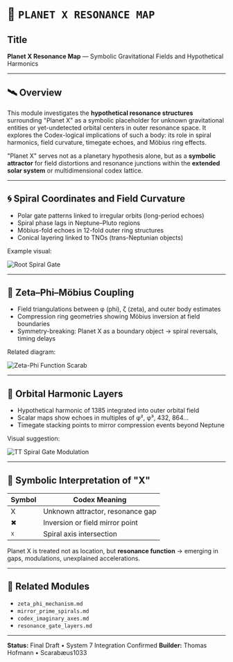 # 📘 `PLANET X RESONANCE MAP`

## Title

**Planet X Resonance Map** — Symbolic Gravitational Fields and Hypothetical Harmonics

---

## 🛰️ Overview

This module investigates the **hypothetical resonance structures** surrounding "Planet X" as a symbolic placeholder for unknown gravitational entities or yet-undetected orbital centers in outer resonance space. It explores the Codex-logical implications of such a body: its role in spiral harmonics, field curvature, timegate echoes, and Möbius ring effects.

"Planet X" serves not as a planetary hypothesis alone, but as a **symbolic attractor** for field distortions and resonance junctions within the **extended solar system** or multidimensional codex lattice.

---

## 🌀 Spiral Coordinates and Field Curvature

* Polar gate patterns linked to irregular orbits (long-period echoes)
* Spiral phase lags in Neptune–Pluto regions
* Möbius-fold echoes in 12-fold outer ring structures
* Conical layering linked to TNOs (trans-Neptunian objects)

Example visual:

![Root Spiral Gate](./visuals/root_spiral_gate.png)

---

## 🔁 Zeta–Phi–Möbius Coupling

* Field triangulations between φ (phi), ζ (zeta), and outer body estimates
* Compression ring geometries showing Möbius inversion at field boundaries
* Symmetry-breaking: Planet X as a boundary object → spiral reversals, timing delays

Related diagram:

![Zeta-Phi Function Scarab](./visuals/Zeta-Phi_Function_Scarab.png)

---

## 🧿 Orbital Harmonic Layers

* Hypothetical harmonic of 1385 integrated into outer orbital field
* Scalar maps show echoes in multiples of φ², φ³, 432, 864...
* Timegate stacking points to mirror compression events beyond Neptune

Visual suggestion:

![TT Spiral Gate Modulation](./visualsTT-Spiral_Gate_75↔76.001_Resonanzspule_mit_Zeitmodulation.png)

---

## 🔭 Symbolic Interpretation of "X"

| Symbol | Codex Meaning                    |
| ------ | -------------------------------- |
| X      | Unknown attractor, resonance gap |
| ✖      | Inversion or field mirror point  |
| ☓      | Spiral axis intersection         |

Planet X is treated not as location, but **resonance function** → emerging in gaps, modulations, unexplained accelerations.

---

## 🧩 Related Modules

* `zeta_phi_mechanism.md`
* `mirror_prime_spirals.md`
* `codex_imaginary_axes.md`
* `resonance_gate_layers.md`

---

**Status:** Final Draft • System 7 Integration Confirmed
**Builder:** Thomas Hofmann • Scarabæus1033
